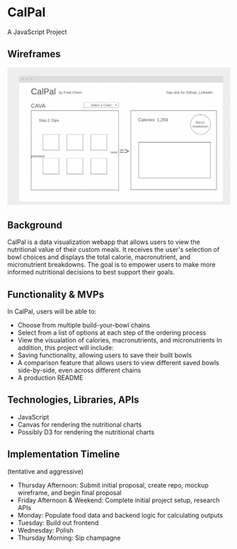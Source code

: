 
# CalPal

A JavaScript Project

## Wireframes

<img src="./wireframe.png" width="600" alt="CalPal wireframe rendering">

## Background

CalPal is a data visualization webapp that allows users to view the nutritional value of their custom meals.
It receives the user's selection of bowl choices and displays the total calorie, macronutrient, and micronutrient breakdowns.
The goal is to empower users to make more informed nutritional decisions to best support their goals.

## Functionality & MVPs

In CalPal, users will be able to:
 - Choose from multiple build-your-bowl chains
 - Select from a list of options at each step of the ordering process
 - View the visualation of calories, macronutrients, and micronutrients 
In addition, this project will include:
 - Saving functionality, allowing users to save their built bowls
 - A comparison feature that allows users to view different saved bowls side-by-side, even across different chains
 - A production README

## Technologies, Libraries, APIs

 - JavaScript
 - Canvas for rendering the nutritional charts
 - Possibly D3 for rendering the nutritional charts

## Implementation Timeline

(tentative and aggressive)
 - Thursday Afternoon: Submit initial proposal, create repo, mockup wireframe, and begin final proposal
 - Friday Afternoon & Weekend: Complete initial project setup, research APIs
 - Monday: Populate food data and backend logic for calculating outputs
 - Tuesday: Build out frontend
 - Wednesday: Polish
 - Thursday Morning: Sip champagne